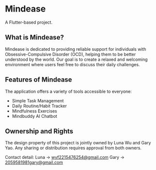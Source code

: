 # Mindease

A Flutter-based project.

## What is Mindease?

Mindease is dedicated to providing reliable support for individuals with Obsessive-Compulsive Disorder (OCD), helping them to be better understood by the world. Our goal is to create a relaxed and welcoming environment where users feel free to discuss their daily challenges.

## Features of Mindease

The application offers a variety of tools accessible to everyone:
- Simple Task Management
- Daily Routine/Habit Tracker
- Mindfulness Exercises
- Mindbuddy AI Chatbot

## Ownership and Rights

The design property of this project is jointly owned by Luna Wu and Gary Yao. Any sharing or distribution requires approval from both owners.

Contact detail:
Luna -> wyf2215476254@gmail.com
Gary -> 2059581981gary@gmail.com
